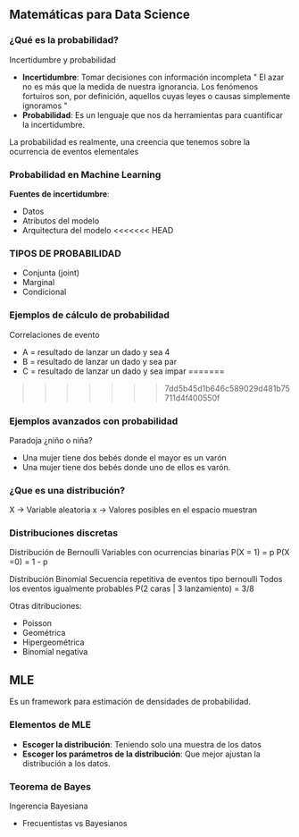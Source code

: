 ## Matemáticas para Data Science
### ¿Qué es la probabilidad?
Incertidumbre y probabilidad
- **Incertidumbre**: Tomar decisiones con información incompleta
" El azar no es más que la medida de nuestra ignorancia. Los fenómenos fortuiros son, por definición, aquellos cuyas leyes o causas simplemente ignoramos "
- **Probabilidad**: Es un lenguaje que nos da herramientas para cuantificar la incertidumbre.

La probabilidad es realmente, una creencia que tenemos sobre la ocurrencia de eventos elementales

### Probabilidad en Machine Learning
**Fuentes de incertidumbre**:
- Datos
- Atributos del modelo
- Arquitectura del modelo
<<<<<<< HEAD

### TIPOS DE PROBABILIDAD
- Conjunta (joint)
- Marginal
- Condicional

### Ejemplos de cálculo de probabilidad
Correlaciones de evento
- A = resultado de lanzar un dado y sea 4
- B = resultado de lanzar un dado y sea par
- C = resultado de lanzar un dado y sea impar
=======
>>>>>>> 7dd5b45d1b646c589029d481b75711d4f400550f

### Ejemplos avanzados con probabilidad
Paradoja ¿niño o niña?
- Una mujer tiene dos bebés donde el mayor es un varón
- Una mujer tiene dos bebés donde uno de ellos es varón.


### ¿Que es una distribución?

X -> Variable aleatoria
x -> Valores posibles en el espacio muestran

### Distribuciones discretas
Distribución de Bernoulli
Variables con ocurrencias binarias
P(X = 1) = p
P(X =0) = 1 - p 

Distribución Binomial
Secuencia repetitiva de eventos tipo bernoulli
Todos los eventos igualmente probables
P(2 caras | 3 lanzamiento) = 3/8

Otras ditribuciones:
- Poisson
- Geométrica
- Hipergeométrica
- Binomial negativa

## MLE
Es un framework para estimación de densidades de probabilidad.

### Elementos de MLE
- **Escoger la distribución**:
Teniendo solo una muestra de los datos
- **Escoger los parámetros de la distribución**:
Que mejor ajustan la distribución a los datos.

### Teorema de Bayes
Ingerencia Bayesiana

- Frecuentistas vs Bayesianos